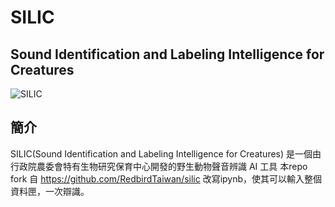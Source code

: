 # SILIC
## Sound Identification and Labeling Intelligence for Creatures
![SILIC](./model/silic_logo_full.svg)

## 簡介
SILIC(Sound Identification and Labeling Intelligence for Creatures) 是一個由行政院農委會特有生物研究保育中心開發的野生動物聲音辨識 AI 工具
本repo fork 自 https://github.com/RedbirdTaiwan/silic
改寫ipynb，使其可以輸入整個資料匣，一次辯識。